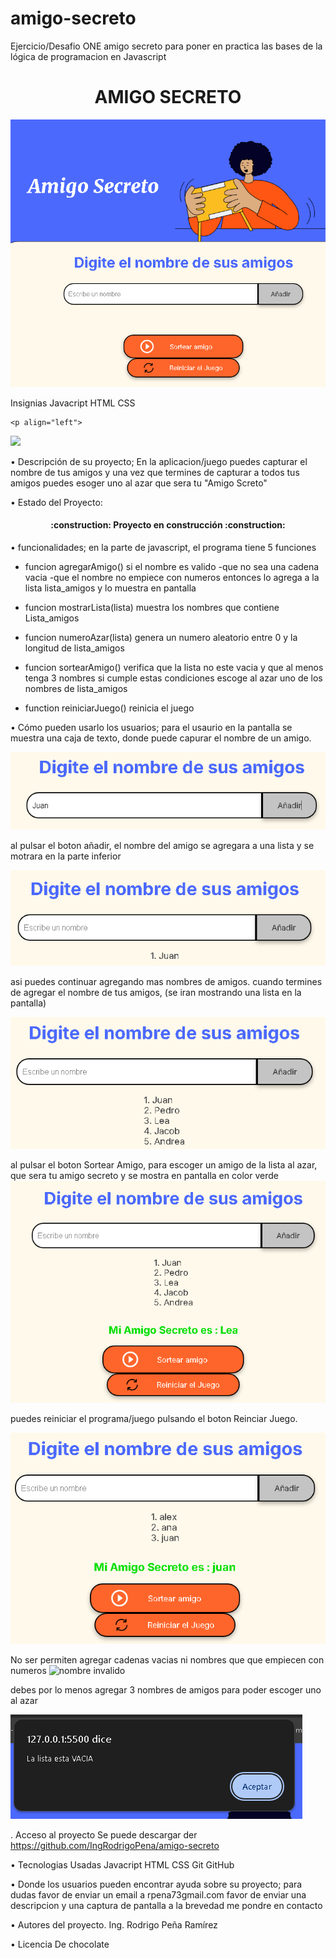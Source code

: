 # amigo-secreto
Ejercicio/Desafio ONE amigo secreto para poner en practica 
las bases de la  lógica de programacion en Javascript

<h1 align="center"> AMIGO SECRETO </h1>

![alt text](./assets/amigo_secreto.png)

Insignias
    Javacript  HTML   CSS

    <p align="left">
   <img src="https://img.shields.io/badge/STATUS-EN%20DESAROLLO-green">
   </p>


•	Descripción de su proyecto;
En la aplicacion/juego puedes capturar el nombre de tus amigos
y una vez que termines de capturar a todos tus amigos
puedes esoger uno al azar que sera tu  "Amigo Screto"

•   Estado del Proyecto:  
   <h4 align="center">
:construction: Proyecto en construcción :construction:
</h4>




•	funcionalidades;
en la parte de javascript, el programa tiene  5 funciones

- funcion agregarAmigo()
    si el nombre es valido
    -que no sea una cadena vacia
    -que el nombre no empiece con numeros
    entonces lo agrega a  la lista lista_amigos
    y lo muestra en pantalla

- funcion mostrarLista(lista)
    muestra los nombres que contiene Lista_amigos

- funcion numeroAzar(lista)
    genera un numero aleatorio entre
    0 y la longitud de lista_amigos

- funcion sortearAmigo()
    verifica que la lista no este vacia 
    y que al menos tenga 3 nombres
    si cumple estas condiciones
    escoge al azar uno de los nombres de lista_amigos

- function reiniciarJuego()
    reinicia el juego


•	Cómo pueden usarlo los usuarios;
para el usaurio en la pantalla se muestra una caja de texto, 
donde puede capurar el nombre de un amigo.

![Captura el nombre ](./assets/capturar_nombre.png)

al pulsar el boton añadir, el nombre del amigo se agregara a una lista y se motrara en la parte inferior

![muestra el nombre capturado en pantalla](./assets/mostrar_nombre.png)

asi puedes continuar agregando mas nombres de amigos.
cuando termines de agregar el nombre de tus amigos, (se iran mostrando una lista en la pantalla) 

![muestra en una lista los nombres cpturados](./assets/lista_amigos.png)

al pulsar el boton Sortear Amigo, para escoger un amigo de la lista al azar, que sera tu amigo secreto y se mostra en pantalla en color verde
![Muestra el nombre del amigo sorteado](./assets/muestra_amigo_secreto.png)

puedes reiniciar el programa/juego pulsando el boton Reinciar Juego.

![boton para reiniciar el juego](./assets/boton_reiniciar.png)

No ser permiten agregar cadenas vacias
ni nombres que que empiecen con numeros
![nombre invalido](./assets/nombre_invalido.png)

debes por lo menos agregar 3 nombres de amigos para poder
escoger uno al azar

![debe capturar al menos 3 nombres](./assets/error_lista_vacia.png)

. Acceso al proyecto
Se puede descargar der
https://github.com/IngRodrigoPena/amigo-secreto

•   Tecnologias Usadas
    Javacript  HTML   CSS Git   GitHub

•	Donde los usuarios pueden encontrar ayuda sobre su proyecto;
para dudas favor de enviar un email a rpena73gmail.com
favor de enviar una descripcion y una captura de pantalla
a la brevedad me pondre en contacto

•	Autores del proyecto.
Ing. Rodrigo Peña Ramírez

•	Licencia
De chocolate   


